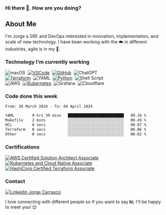 ### Hi there 👋. How are you doing?

## About Me

I'm Jorge a SRE and DevOps interested in innovation, implementation, and scale of new technology. I have been working with the :cloud: in different industries, agile is in my :dna:.

### Technology I'm currently working

![macOS](https://img.shields.io/badge/mac%20os-000000?style=flat&logo=macos&logoColor=F0F0F0)&nbsp;
[![VSCode](https://img.shields.io/badge/VSCODE-007ACC.svg?&style=flat&logo=visual-studio-code&link=https://code.visualstudio.com/)](https://code.visualstudio.com/)&nbsp;
[![GitHub](https://img.shields.io/badge/GITHUB-%23121011.svg?&style=flat&logo=github&logoColor=white&link=https://github.com/)](https://github.com/)&nbsp;
![ChatGPT](https://img.shields.io/badge/chatGPT-74aa9c?style=flat&logo=openai&logoColor=white)&nbsp;\
[![Terraform](https://img.shields.io/badge/Terraform-9400d3.svg?&style=flat&logo=terraform&logoColor=white&link=https://www.terraform.io/)](https://www.terraform.io/)&nbsp;
![YAML](https://img.shields.io/badge/yaml-%23ffffff.svg?style=flat&logo=yaml&logoColor=151515)&nbsp;
[![Python](https://img.shields.io/badge/PYTHON-3776AB.svg?&style=flat&logo=python&logoColor=white&link=https://www.python.org/)](https://www.python.org/)&nbsp;
![Shell Script](https://img.shields.io/badge/shell_script-%23121011.svg?style=flat&logo=gnu-bash&logoColor=white)&nbsp;\
![AWS](https://img.shields.io/badge/AWS-%23FF9900.svg?style=flat&logo=amazon-aws&logoColor=white)&nbsp;
[![Kubernetes](https://img.shields.io/badge/KUBERNETES-326CE5.svg?&style=flat&logo=kubernetes&logoColor=white&link=https://kubernetes.io/)](https://kubernetes.io/)&nbsp;
![Grafana](https://img.shields.io/badge/grafana-%23F46800.svg?style=flat&logo=grafana&logoColor=white)&nbsp;
![Cloudflare](https://img.shields.io/badge/Cloudflare-F38020?style=flat&logo=Cloudflare&logoColor=white)


### Code done this week

<!--START_SECTION:waka-->

```txt
From: 28 March 2024 - To: 04 April 2024

YAML        9 hrs 39 mins   █████████████████████████   99.34 %
Makefile    2 mins          ░░░░░░░░░░░░░░░░░░░░░░░░░   00.49 %
HCL         0 secs          ░░░░░░░░░░░░░░░░░░░░░░░░░   00.07 %
Terraform   0 secs          ░░░░░░░░░░░░░░░░░░░░░░░░░   00.06 %
Other       0 secs          ░░░░░░░░░░░░░░░░░░░░░░░░░   00.02 %
```

<!--END_SECTION:waka-->

### Certifications

[![AWS Certified Solution Architect Associate](https://img.shields.io/badge/AWS%20Certified%20Solution%20Architect%20Associate-232F3E.svg?&style=flat&logo=amazon-aws&logoColor=white&link=https://www.credly.com/badges/903ab78c-1030-459e-a2d3-61592471d050)](https://www.credly.com/badges/903ab78c-1030-459e-a2d3-61592471d050)
[![Kubernetes and Cloud Native Associate](https://img.shields.io/badge/Kubernetes%20and%20Cloud%20Native%20Associate-326CE5.svg?&style=flat&logo=kubernetes&logoColor=white&link=https://www.credly.com/badges/5c8b131c-ddbe-4e9b-be9d-c64f2a94f150)](https://www.credly.com/badges/5c8b131c-ddbe-4e9b-be9d-c64f2a94f150) 
[![HashiCorp Certified Terraform Associate](https://img.shields.io/badge/HashiCorp%20Certified%20Terraform%20Associate-9400d3.svg?&style=flat&logo=terraform&logoColor=white&link=https://www.credly.com/badges/bd237211-163b-470b-a72f-ab8ace7d40fb/)](https://www.credly.com/badges/bd237211-163b-470b-a72f-ab8ace7d40fb)&nbsp;&nbsp;

### Contact

[![Linkedin Jorge Carrasco](https://img.shields.io/badge/-Jorge-blue?style=flat&logo=Linkedin&logoColor=white&link=https://www.linkedin.com/in/jorgeacarrasco/)](https://www.linkedin.com/in/jorgeacarrasco/)

I love connecting with different people so if you want to say **hi**, I'll be happy to meet you! :wink:

